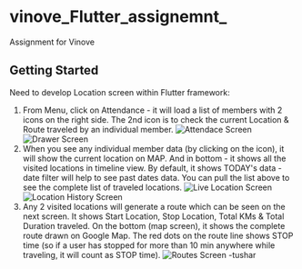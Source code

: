 # vinove_Flutter_assignemnt_

Assignment for Vinove

## Getting Started

Need to develop Location screen within Flutter framework:
1) From Menu, click on Attendance - it will load a list of members with 2 icons on the
right side. The 2nd icon is to check the current Location & Route traveled by an
individual member.
![Attendace Screen](assets/Attendace%20Screen.jpg)
![Drawer Screen](assets/Drawer.jpg)
3) When you see any individual member data (by clicking on the icon), it will show the
current location on MAP. And in bottom - it shows all the visited locations in timeline
view. By default, it shows TODAY's data - date filter will help to see past dates data. You
can pull the list above to see the complete list of traveled locations.
![Live Location Screen](assets/LiveLocation%20Screen.jpg)
![Location History Screen](assets/Location%20History%20Screen.jpg)
5) Any 2 visited locations will generate a route which can be seen on the next screen. It
shows Start Location, Stop Location, Total KMs & Total Duration traveled. On the
bottom (map screen), it shows the complete route drawn on Google Map. The red dots
on the route line shows STOP time (so if a user has stopped for more than 10 min
anywhere while traveling, it will count as STOP time).
![Routes Screen](assets/Route%20Screen.jpg)
-tushar

